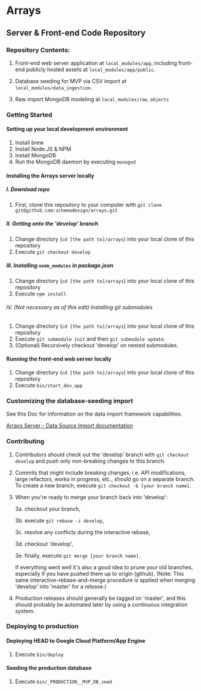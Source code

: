 # Arrays
## Server & Front-end Code Repository

### Repository Contents:

1. Front-end web server application at `local_modules/app`, including front-end publicly hosted assets at `local_modules/app/public`.

2. Database seeding for MVP via CSV import at `local_modules/data_ingestion`.

3. Raw import MongoDB modeling at `local_modules/raw_objects` 



### Getting Started

#### Setting up your local development environment

1. Install brew
2. Install Node.JS & NPM
3. Install MongoDB
4. Run the MongoDB daemon by executing `monogod`

#### Installing the Arrays server locally

##### I. Download repo

1. First, clone this repository to your computer with `git clone git@github.com:schemadesign/arrays.git`

##### II. Getting onto the 'develop' branch

1. Change directory (`cd [the path to]/arrays`) into your local clone of this repository
2. Execute `git checkout develop`

##### III. Installing `node_modules` in package.json

1. Change directory (`cd [the path to]/arrays`) into your local clone of this repository
2. Execute `npm install`


###### IV. (Not necessary as of this edit) Installing git submodules

1. Change directory (`cd [the path to]/arrays`) into your local clone of this repository
2. Execute `git submodule init` and then `git submodule update`.
3. (Optional) Recursively checkout 'develop' on nested submodules.



#### Running the front-end web server locally

1. Change directory (`cd [the path to]/arrays`) into your local clone of this repository
2. Execute `bin/start_dev_app`


### Customizing the database-seeding import

See this Doc for information on the data import framework capabilities.

[Arrays Server - Data Source Import documentation](https://docs.google.com/document/d/1wi93hWu-XtDxxbGrXZqZa0iQmXBV1f-MApUFt_R31eA)


### Contributing
1. Contributors should check out the 'develop' branch with `git checkout develop` and push only non-breaking changes to this branch. 

2. Commits that might include breaking changes, i.e. API modifications, large refactors, works in progress, etc., should go on a separate branch. To create a new branch, execute `git checkout -b [your branch name]`. 

3. When you're ready to merge your branch back into 'develop':

	3a. checkout your branch, 
	
	3b. execute `git rebase -i develop`, 
	
	3c. resolve any conflicts during the interactive rebase, 
	
	3d. checkout 'develop',
	
	3e. finally, execute `git merge [your branch name]`. 

	If everything went well it's also a good idea to prune your old branches, especially if you have pushed them up to origin (github). (Note: This same interactive-rebase-and-merge procedure is applied when merging 'develop' into 'master' for a release.) 

4. Production releases should generally be tagged on 'master', and this should probably be automated later by using a continuous integration system.

### Deploying to production 

#### Deploying HEAD to Google Cloud Platform/App Engine

1. Execute `bin/deploy`

#### Seeding the production database

1. Execute `bin/_PRODUCTION__MVP_DB_seed`
